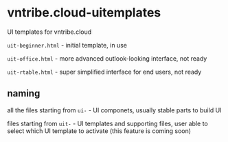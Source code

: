 # vntribe.cloud-uitemplates

UI templates for vntribe.cloud

`uit-beginner.html` - initial template, in use

`uit-office.html` - more advanced outlook-looking interface, not ready

`uit-rtable.html` - super simplified interface for end users, not ready

## naming

all the files starting from `ui-` - UI componets, usually stable parts to build UI

files starting from `uit-` - UI templates and supporting files, user able to select which UI template to activate (this feature is coming soon)
